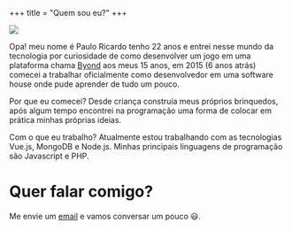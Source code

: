 +++
title = "Quem sou eu?"
+++

<img
    src="https://avatars2.githubusercontent.com/u/20542050?s=400&u=dd2cda94b9fd4c62cb15be6d7dc4e33d211bee33&v=4"
    class="profile image"
/>

Opa! meu nome é Paulo Ricardo tenho 22 anos e entrei nesse mundo da tecnologia por curiosidade de como
desenvolver um jogo em uma plataforma chama <a href="http://www.byond.com/">Byond</a> aos meus 15 anos, em
2015 (6 anos atrás) comecei a trabalhar oficialmente como desenvolvedor em uma software house onde pude aprender de tudo
um pouco.

Por que eu comecei? Desde criança construía meus próprios brinquedos, após algum tempo
encontrei na programação uma forma de colocar em prática minhas próprias ideias.

Com o que eu trabalho? Atualmente estou trabalhando com as tecnologias Vue.js, MongoDB
e Node.js. Minhas principais linguagens de programação são Javascript e PHP.

# Quer falar comigo?
Me envie um <a href="mailto:pauloricardodsn@gmail.com">email</a> e vamos conversar um pouco :smiley:.